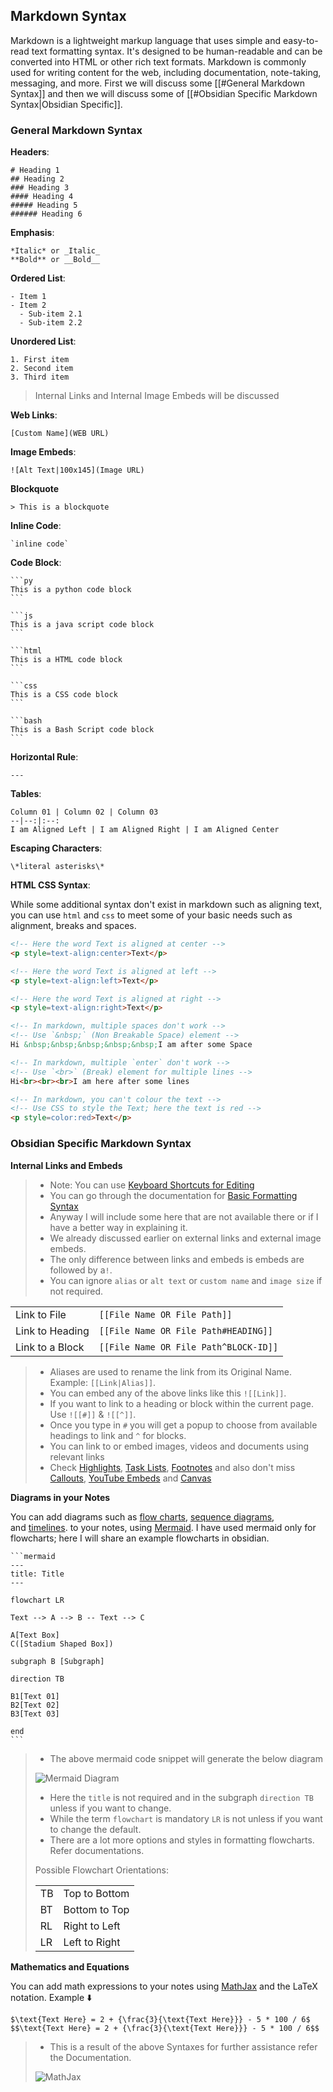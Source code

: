 ## Markdown Syntax

Markdown is a lightweight markup language that uses simple and easy-to-read text formatting syntax. It's designed to be human-readable and can be converted into HTML or other rich text formats. Markdown is commonly used for writing content for the web, including documentation, note-taking, messaging, and more. First we will discuss some [[#General Markdown Syntax]] and then we will discuss some of [[#Obsidian Specific Markdown Syntax|Obsidian Specific]].

### General Markdown Syntax

**Headers**:

```
# Heading 1
## Heading 2
### Heading 3
#### Heading 4
##### Heading 5
###### Heading 6
```

**Emphasis**:

```
*Italic* or _Italic_
**Bold** or __Bold__
```

**Ordered List**:

```
- Item 1
- Item 2
  - Sub-item 2.1
  - Sub-item 2.2
```

**Unordered List**:

```
1. First item
2. Second item
3. Third item
```


>  Internal Links and Internal Image Embeds will be discussed


**Web Links**: 

```
[Custom Name](WEB URL)
```

**Image Embeds**:

```
![Alt Text|100x145](Image URL)
```

**Blockquote**

```
> This is a blockquote
```

**Inline Code**:

```
`inline code`
```

**Code Block**:

````
```py
This is a python code block
```

```js
This is a java script code block
```

```html
This is a HTML code block
```

```css
This is a CSS code block
```

```bash
This is a Bash Script code block
```
````

**Horizontal Rule**:

```
---
```

**Tables**:

```
Column 01 | Column 02 | Column 03
--|--:|:--:
I am Aligned Left | I am Aligned Right | I am Aligned Center
```

**Escaping Characters**:
```
\*literal asterisks\*
```

**HTML CSS Syntax**: 

While some additional syntax don't exist in markdown such as aligning text, you can use `html` and `css` to meet some of your basic needs such as alignment, breaks and spaces.


```html
<!-- Here the word Text is aligned at center -->
<p style=text-align:center>Text</p>

<!-- Here the word Text is aligned at left -->
<p style=text-align:left>Text</p>

<!-- Here the word Text is aligned at right -->
<p style=text-align:right>Text</p>

<!-- In markdown, multiple spaces don't work -->
<!-- Use `&nbsp;` (Non Breakable Space) element -->
Hi &nbsp;&nbsp;&nbsp;&nbsp;&nbsp;I am after some Space

<!-- In markdown, multiple `enter` don't work -->
<!-- Use `<br>` (Break) element for multiple lines -->
Hi<br><br><br>I am here after some lines

<!-- In markdown, you can't colour the text -->
<!-- Use CSS to style the Text; here the text is red -->
<p style=color:red>Text</p>
```


### Obsidian Specific Markdown Syntax

**Internal Links and Embeds**

> - Note: You can use [Keyboard Shortcuts for Editing](https://help.obsidian.md/Editing+and+formatting/Keyboard+shortcuts+for+editing)
> - You can go through the documentation for [Basic Formatting Syntax](https://help.obsidian.md/Editing+and+formatting/Basic+formatting+syntax#Code+blocks)
> - Anyway I will include some here that are not available there or if I have a better way in explaining it.
> - We already discussed earlier on external links and external image embeds.
> - The only difference between links and embeds is embeds are followed by a`!`.
> - You can ignore `alias` or `alt text` or `custom name` and `image size` if not required.

| | |
-|-
Link to File | `[[File Name OR File Path]]` | `[[File Name or File Path\|Alias]]`
Link to Heading | `[[File Name OR File Path#HEADING]]`
Link to a Block | `[[File Name OR File Path^BLOCK-ID]]`

> - Aliases are used to rename the link from its Original Name. Example: `[[Link|Alias]]`.
> - You can embed any of the above links like this `![[Link]]`.
> - If you want to link to a heading or block within the current page. Use `![[#]]` & `![[^]]`.
> - Once you type in `#` you will get a popup to choose from available headings to link and `^` for blocks.
> - You can link to or embed images, videos and documents using relevant links
> - Check [Highlights](https://help.obsidian.md/Editing+and+formatting/Basic+formatting+syntax#Bold%2C+italics%2C+highlights), [Task Lists](https://help.obsidian.md/Editing+and+formatting/Basic+formatting+syntax#Task+lists), [Footnotes](https://help.obsidian.md/Editing+and+formatting/Basic+formatting+syntax#Footnotes) and also don't miss [Callouts](https://help.obsidian.md/Editing+and+formatting/Callouts), [YouTube Embeds](https://help.obsidian.md/Editing+and+formatting/Embedding+web+pages#Embed+a+YouTube+video) and [Canvas](https://youtu.be/eHI-Szjpafk?si=ff2xdmivUVOESRa7)

**Diagrams in your Notes**

You can add diagrams such as [flow charts](https://mermaid.js.org/syntax/flowchart.html), [sequence diagrams](https://mermaid.js.org/syntax/sequenceDiagram.html), and [timelines](https://mermaid.js.org/syntax/timeline.html). to your notes, using [Mermaid](https://mermaid-js.github.io/).
I have used mermaid only for flowcharts; here I will share an example flowcharts in obsidian.

````
```mermaid
---
title: Title
---

flowchart LR

Text --> A --> B -- Text --> C

A[Text Box]
C([Stadium Shaped Box])

subgraph B [Subgraph]

direction TB

B1[Text 01]
B2[Text 02]
B3[Text 03]

end
```
````

> - The above mermaid code snippet will generate the below diagram
> 
> ![Mermaid Diagram](https://github.com/zak-admin/My-Obsidian-Vault/blob/main/Images/Mermaid%20Diagram.png)
> - Here the `title` is not required and in the subgraph `direction TB` unless if you want to change.
> - While the term `flowchart` is mandatory `LR` is not unless if you want to change the default.
> - There are a lot more options and styles in formatting flowcharts. Refer documentations.
> 
> Possible Flowchart Orientations:
> 
> | | |
> --|--
> TB | Top to Bottom
> BT | Bottom to Top
> RL | Right to Left
> LR | Left to Right

**Mathematics and Equations**

You can add math expressions to your notes using [MathJax](http://docs.mathjax.org/en/latest/basic/mathjax.html) and the LaTeX notation. Example ⬇️

```mathJax
$\text{Text Here} = 2 + {\frac{3}{\text{Text Here}}} - 5 * 100 / 6$
$$\text{Text Here} = 2 + {\frac{3}{\text{Text Here}}} - 5 * 100 / 6$$
```

> - This is a result of the above Syntaxes for further assistance refer the Documentation.
> 
> ![MathJax](https://github.com/zak-admin/My-Obsidian-Vault/blob/main/Images/MathJax.png)
